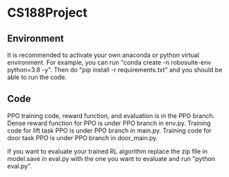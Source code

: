 ﻿# CS188Project

## Environment

It is recommended to activate your own anaconda or python virtual environment. For example, you can run "conda create -n robosuite-env python=3.8 -y". Then do "pip install -r requirements.txt" and you should be able to run the code.

## Code
 
PPO training code, reward function, and evaluation is in the PPO branch. Dense reward function for PPO is under PPO branch in env.py. Training code for lift task PPO is under PPO branch in main.py. Training code for door task PPO is under PPO branch in door_main.py.

If you want to evaluate your trained RL algorithm replace the zip file in model.save in eval.py with the one you want to evaluate and run "python eval.py".
